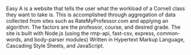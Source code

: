 Easy A is a website that tells the user what the workload of a Cornell class they want to take is. 
This is accomplished through aggregation of data collected from sites such as RateMyProfessor.com and applying an algorithm. 
The factors are the professor, course, and desired grade. 
The site is built with Node.js (using the rmp-api, fast-csv, express, common-words, and body-parser modules)
Written in Hypertext Markup Language, Cascading Style Sheets, and JavaScript.
